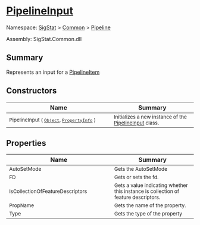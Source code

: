# [PipelineInput](./PipelineInput.md)

Namespace: [SigStat]() > [Common](./../README.md) > [Pipeline](./README.md)

Assembly: SigStat.Common.dll

## Summary
Represents an input for a [PipelineItem](https://github.com/hargitomi97/sigstat/blob/master/docs/md/.md)

## Constructors

| Name | Summary | 
| --- | --- | 
| <sub>PipelineInput ( [`Object`](https://docs.microsoft.com/en-us/dotnet/api/System.Object), [`PropertyInfo`](https://docs.microsoft.com/en-us/dotnet/api/System.Reflection.PropertyInfo) )</sub><img style="cursor:not-allowed; width:200px;"/>| <sub>Initializes a new instance of the [PipelineInput](https://github.com/hargitomi97/sigstat/blob/master/docs/md/SigStat/Common/Pipeline/PipelineInput.md) class.</sub>| <br>


## Properties

| Name | Summary | 
| --- | --- | 
| <sub>AutoSetMode</sub><img style="cursor:not-allowed; width:200px;"/>| <sub>Gets the AutoSetMode</sub>| <br>
| <sub>FD</sub><img style="cursor:not-allowed; width:200px;"/>| <sub>Gets or sets the fd.</sub>| <br>
| <sub>IsCollectionOfFeatureDescriptors</sub><img style="cursor:not-allowed; width:200px;"/>| <sub>Gets a value indicating whether this instance is collection of feature descriptors.</sub>| <br>
| <sub>PropName</sub><img style="cursor:not-allowed; width:200px;"/>| <sub>Gets the name of the property.</sub>| <br>
| <sub>Type</sub><img style="cursor:not-allowed; width:200px;"/>| <sub>Gets the type of the property</sub>| <br>


